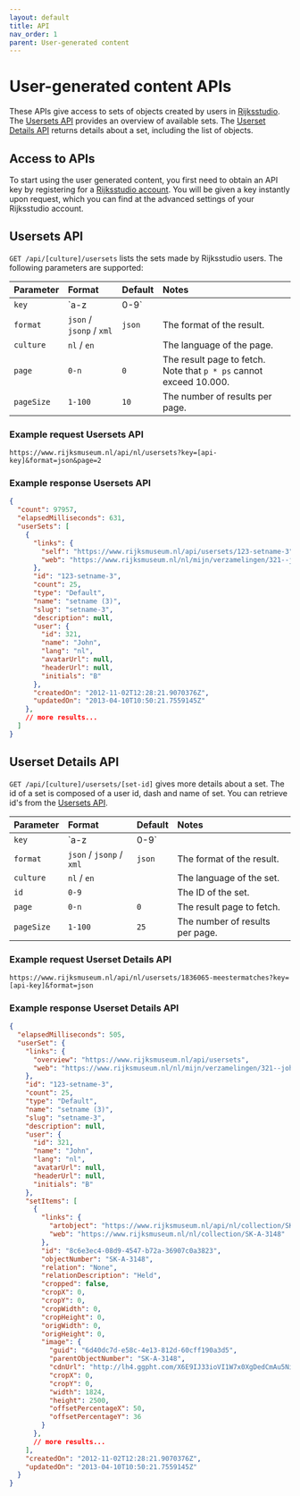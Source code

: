 ```yaml
---
layout: default
title: API
nav_order: 1
parent: User-generated content
---
```


# User-generated content APIs
These APIs give access to sets of objects created by users in [Rijksstudio](https://www.rijksmuseum.nl/en/rijksstudio). The [Usersets API](#usersets-api) provides an overview of available sets. The [Userset Details API](#userset-details-api) returns details about a set, including the list of objects.

## Access to APIs
To start using the user generated content, you first need to obtain an API key by registering for a [Rijksstudio account](https://www.rijksmuseum.nl/en/rijksstudio). You will be given a key instantly upon request, which you can find at the advanced settings of your Rijksstudio account.

## Usersets API
`GET /api/[culture]/usersets` lists the sets made by Rijksstudio users. The following parameters are supported:

| Parameter | Format                   | Default | Notes                                                              |
|:----------|:-------------------------|:--------|:-------------------------------------------------------------------|
| `key`     | `a-z|0-9`                |         | Your [API-key](#access-to-apis), mandatory for every request.      |
| `format`  | `json` / `jsonp` / `xml` | `json`  | The format of the result.                                          |
| `culture` | `nl` / `en`              |         | The language of the page.                                          |
| `page`    | `0-n`                    | `0`     | The result page to fetch. Note that `p * ps` cannot exceed 10.000. |
| `pageSize`| `1-100`                  | `10`    | The number of results per page.                                    |

### Example request Usersets API
```http
https://www.rijksmuseum.nl/api/nl/usersets?key=[api-key]&format=json&page=2
```

### Example response Usersets API
```json
{
  "count": 97957,
  "elapsedMilliseconds": 631,
  "userSets": [
    {
      "links": {
        "self": "https://www.rijksmuseum.nl/api/usersets/123-setname-3",
        "web": "https://www.rijksmuseum.nl/nl/mijn/verzamelingen/321--john/setname-3"
      },
      "id": "123-setname-3",
      "count": 25,
      "type": "Default",
      "name": "setname (3)",
      "slug": "setname-3",
      "description": null,
      "user": {
        "id": 321,
        "name": "John",
        "lang": "nl",
        "avatarUrl": null,
        "headerUrl": null,
        "initials": "B"
      },
      "createdOn": "2012-11-02T12:28:21.9070376Z",
      "updatedOn": "2013-04-10T10:50:21.7559145Z"
    },
    // more results...
  ]
}
```


## Userset Details API
`GET /api/[culture]/usersets/[set-id]` gives more details about a set. The id of a set is composed of a user id, dash and name of set. You can retrieve id's from the [Usersets API](#usersets-api).

| Parameter | Format                   | Default | Notes                                                         |
|:----------|:-------------------------|:--------|:--------------------------------------------------------------|
| `key`     | `a-z|0-9`                |         | Your [API-key](#access-to-apis), mandatory for every request. |
| `format`  | `json` / `jsonp` / `xml` | `json`  | The format of the result.                                     |
| `culture` | `nl` / `en`              |         | The language of the set.                                      |
| `id`      | `0-9`                    |         | The ID of the set.                                            |
| `page`    | `0-n`                    | `0`     | The result page to fetch.                                     |
| `pageSize`| `1-100`                  | `25`    | The number of results per page.                               |

### Example request Userset Details API
```http
https://www.rijksmuseum.nl/api/nl/usersets/1836065-meestermatches?key=[api-key]&format=json
```

### Example response Userset Details API
```json
{
  "elapsedMilliseconds": 505,
  "userSet": {
    "links": {
      "overview": "https://www.rijksmuseum.nl/api/usersets",
      "web": "https://www.rijksmuseum.nl/nl/mijn/verzamelingen/321--john/setname-3"
    },
    "id": "123-setname-3",
    "count": 25,
    "type": "Default",
    "name": "setname (3)",
    "slug": "setname-3",
    "description": null,
    "user": {
      "id": 321,
      "name": "John",
      "lang": "nl",
      "avatarUrl": null,
      "headerUrl": null,
      "initials": "B"
    },
    "setItems": [
      {
        "links": {
          "artobject": "https://www.rijksmuseum.nl/api/nl/collection/SK-A-3148",
          "web": "https://www.rijksmuseum.nl/nl/collection/SK-A-3148"
        },
        "id": "8c6e3ec4-08d9-4547-b72a-36907c0a3823",
        "objectNumber": "SK-A-3148",
        "relation": "None",
        "relationDescription": "Held",
        "cropped": false,
        "cropX": 0,
        "cropY": 0,
        "cropWidth": 0,
        "cropHeight": 0,
        "origWidth": 0,
        "origHeight": 0,
        "image": {
          "guid": "6d40dc7d-e58c-4e13-812d-60cff190a3d5",
          "parentObjectNumber": "SK-A-3148",
          "cdnUrl": "http://lh4.ggpht.com/X6E9IJ33ioVI1W7x0XgDedCmAu5NizMlLuX2f6gSgmpFqMxCCU1qOSCOqc2ORrLw-nHLtaph1zStxZFKKWqlnRU1IUw=s0",
          "cropX": 0,
          "cropY": 0,
          "width": 1824,
          "height": 2500,
          "offsetPercentageX": 50,
          "offsetPercentageY": 36
        }
      },
      // more results...
    ],
    "createdOn": "2012-11-02T12:28:21.9070376Z",
    "updatedOn": "2013-04-10T10:50:21.7559145Z"
  }
}
```
